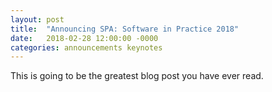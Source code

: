 ```yaml
---
layout: post
title:  "Announcing SPA: Software in Practice 2018"
date:   2018-02-28 12:00:00 -0000
categories: announcements keynotes
---
```


This is going to be the greatest blog post you have ever read. 